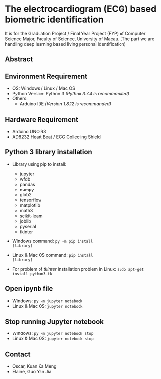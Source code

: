 # The electrocardiogram (ECG) based biometric identification
It is for the Graduation Project / Final Year Project (FYP) of Computer Science Major, Faculty of Science, University of Macau. 
(The part we are handling deep learning based living personal identification)

## Abstract

## Environment Requirement
* OS: Windows / Linux / Mac OS
* Python Version: Python 3 *(Python 3.7.4 is recommanded)*
* Others:
  - Arduino IDE *(Version 1.8.12 is recommanded)*

## Hardware Requirement
* Arduino UNO R3
* AD8232 Heart Beat / ECG Collecting Shield

## Python 3 library installation
* Library using pip to install:
  - jupyter
  - wfdb
  - pandas
  - numpy
  - glob2
  - tensorflow
  - matplotlib
  - math3
  - scikit-learn
  - joblib
  - pyserial
  - tkinter
* Windows command: <code>py -m pip install [library]</code>
* Linux & Mac OS command: <code>pip install [library]</code>

* For problem of *tkinter* installation problem in Linux:
<code>sudo apt-get install python3-tk</code>

## Open ipynb file
* Windows: <code>py -m jupyter notebook</code>
* Linux & Mac OS: <code>jupyter notebook</code>

## Stop running Jupyter notebook
* Windows: <code>py -m jupyter notebook stop</code>
* Linux & Mac OS: <code>jupyter notebook stop</code>

## Contact
* Oscar, Kuan Ka Meng
* Elaine, Guo Yan Jia
